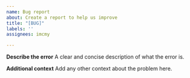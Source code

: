 ```yaml
---
name: Bug report
about: Create a report to help us improve
title: "[BUG]"
labels: ''
assignees: imcmy

---
```


**Describe the error**
A clear and concise description of what the error is.

**Additional context**
Add any other context about the problem here.

